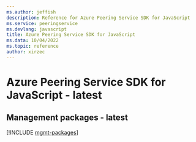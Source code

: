 ```yaml
---
ms.author: jeffish
description: Reference for Azure Peering Service SDK for JavaScript
ms.service: peeringservice
ms.devlang: javascript
title: Azure Peering Service SDK for JavaScript
ms.data: 10/04/2022
ms.topic: reference
author: xirzec
---
```

# Azure Peering Service SDK for JavaScript - latest

## Management packages - latest
[!INCLUDE [mgmt-packages](peering-service-mgmt-index.md)]